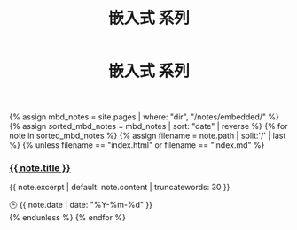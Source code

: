 ﻿---
layout: default
title: 嵌入式 系列
---

<!-- 标题区域：半透明磨砂背景 -->
<header class="section-header">
  <h1>嵌入式 系列</h1>
</header>

<div class="post-grid">
  {% assign mbd_notes = site.pages
     | where: "dir", "/notes/embedded/"
%}
  {% assign sorted_mbd_notes = mbd_notes | sort: "date" | reverse %}
  {% for note in sorted_mbd_notes %}
    {% assign filename = note.path | split:'/' | last %}
    {% unless filename == "index.html" or filename == "index.md" %}
      <article class="post-card">
        <h3 class="post-title">
          <a href="{{ note.url }}">{{ note.title }}</a>
        </h3>
        <p class="post-excerpt">
          {{ note.excerpt | default: note.content | truncatewords: 30 }}
        </p>
        <time class="post-date">🕒 {{ note.date | date: "%Y-%m-%d" }}</time>
      </article>
    {% endunless %}
  {% endfor %}
</div>